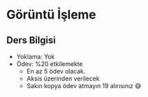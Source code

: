 # Görüntü İşleme

## Ders Bilgisi

* Yoklama: Yok
* Ödev: %20 etkilemekte
  * En az 5 ödev olacak.
  * Aksis üzerinden verilecek
  * Sakın kopya ödev atmayın 19 alırısınız 😅

